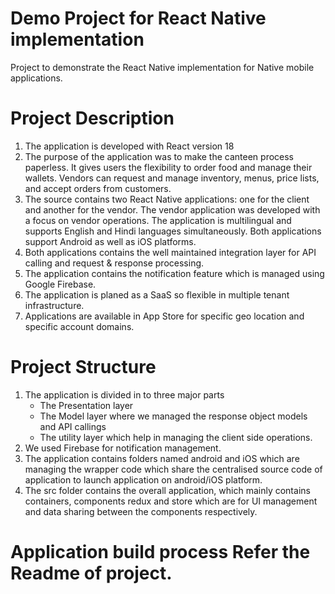 # Demo Project for React Native implementation 

Project to demonstrate the React Native implementation for Native mobile applications.

# Project Description
1. The application is developed with React version 18 
2. The purpose of the application was to make the canteen process paperless. It gives users the flexibility to order food and manage their wallets. Vendors can request and manage inventory, menus, price lists, and accept orders from customers.
3. The source contains two React Native applications: one for the client and another for the vendor. The vendor application was developed with a focus on vendor operations. The application is multilingual and supports English and Hindi languages simultaneously. Both applications support Android as well as iOS platforms.
4. Both applications contains the well maintained integration layer for API calling and request & response processing.
5.  The application contains the notification feature which is managed using Google Firebase.
6. The application is planed as a SaaS so flexible in multiple tenant infrastructure.
7. Applications are available in App Store for specific geo location and specific account domains.

# Project Structure
1. The application is divided in to three major parts
	- The Presentation layer
	- The Model layer where we managed the response object models and API callings
	- The utility layer which help in managing the client side operations.
2. We used Firebase for notification management.
3. The application contains folders named android and iOS which  are managing the wrapper code which share the centralised source code of application to launch application on android/iOS platform.
4. The src folder contains the overall application, which mainly contains containers, components redux and store which are for UI management and data sharing between the components respectively.

# Application build process Refer the Readme of project.

